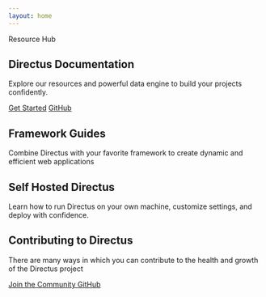 ```yaml
---
layout: home
---
```


<script setup>
import Footer from "./.vitepress/components/home/Footer.vue"
import Article from "./.vitepress/components/home/Article.vue"
import Github from "./.vitepress/components/home/icons/Github.vue"
import Divider from "./.vitepress/components/Divider.vue"
import SnippetToggler from "./.vitepress/components/SnippetToggler.vue"
import Pattern from "./.vitepress/components/Pattern.vue"
import { data as articles } from "./index.data.js"
</script>

<section class="hero padding-box">
	<div class="section-container flex">
		<div class="hero-content section-padding--hero">
			<p class="hero-badge">Resource Hub</p>
			<h1 class="m-20">Directus Documentation</h1>
			<p class="m-20">Explore our resources and powerful data engine to build your projects confidently.</p>
			<div class="hero-buttons">
				<a class="primary-btn" href="/getting-started/quickstart">Get Started</a>
				<a class="secondary-btn inline-flex" href="https://github.com/directus/directus/" target="_blank">
					GitHub
					<Github style="margin-left: 6px" />
				</a>
			</div>
		</div>
		<div class="hero-toggler ml-20">

<SnippetToggler :choices="['REST', 'GraphQL', 'SDK']" label="API">
<template #rest>

```js
GET /items/products/4?
	fields[]=id,status,title,category,image.id,image.name
```

</template>
<template #graphql>

```graphql
query {
	articles_by_id(id: 4) {
		id
		status
		title
		category
		image {
			id
			name
		}
	}
}
```

</template>
<template #sdk>

```js
await directus.items('articles').readOne(4, {
  fields: [
		'id',
		'status',
		'title',
		'category',
		'image.id',
		'image.name'
	],
});
```

</template>
</SnippetToggler>
		</div>
		<div class="hero-pattern">
			<Pattern />
		</div>
	</div>
</section>

<div class="padding-box">
	<section class="section-container section-padding--lg">
		<Tabs class="white-bg" :tabs="['Developer Reference', 'User Guide']">
			<template #developer-reference>
				<Card
					title="Database APIs"
					text="Use our dynamic REST and GraphQL APIs to access and efficiently manage your data."
					url="/reference/introduction"
					icon="api"
				/>
				<Card
					title="Data Model"
					text="Structure and organize items in your collection, while also establishing relationships between them."
					url="/app/data-model"
					icon="database"
				/>
				<Card
					title="Authentication"
					text="Use our powerful and simple authentication features in your own applications."
					url="/reference/authentication"
					icon="lock"
				/>
				<Card
					title="Extensions"
					text="Build, modify or expand any feature needed for your project with our flexible extensions."
					url="/extensions/introduction"
					icon="extension"
				/>
				<Card
					title="Realtime"
					text="Access real-time data in your project with WebSockets, backed by your database."
					url="/guides/real-time/getting-started/"
					icon="bolt"
				/>
				<Card
					title="Flows"
					text="Create custom, event-driven data processing and task automation workflows."
					url="/app/flows"
					icon="flowsheet"
				/>
			</template>
			<template #user-guide>
				<Card
					title="Content Module"
					text="Empower your entire team to interact with and manage items in your collection."
					url="/user-guide/content-module/content"
					icon="deployed_code"
				/>
				<Card
					title="User Management"
					text="Learn about adding users, granular roles, and access permissions to your projects."
					url="/user-guide/user-management/users-roles-permissions"
					icon="group"
				/>
				<Card
					title="File Storage"
					text="Store and retrieve files, use storage adapters, and learn about media transformations."
					url="/user-guide/file-library/files"
					icon="folder_copy"
				/>
				<Card
					title="Insights Dashboard"
					text="Build custom analytics dashboards directly from your data to gain meaningful business insights. "
					url="/user-guide/insights/dashboards"
					icon="insights"
				/>
				<Card
					title="Translation"
					text="Easily manage multilingual content, making your projects accessible and user-friendly for a global audience."
					url="/user-guide/content-module/translation-strings"
					icon="g_translate"
				/>
				<Card
					title="Directus Cloud"
					text="Explore key aspects of Directus Cloud including the dashboard, projects, and members."
					url="/user-guide/cloud/overview"
					icon="cloud"
				/>
			</template>
		</Tabs>
	</section>
</div>

<section class="gray-bg padding-box">
	<div class="section-container section-padding--md">
		<div class="header centered-text vp-doc">
			<h2>Framework Guides</h2>
			<p class="m-20 text-muted">
				Combine Directus with your favorite framework to create dynamic and efficient web applications
			</p>
		</div>
		<div class="grid-3 m-60">
			<Article
				title="Build a Static Website with Nuxt.js"
				tag="Nuxt.js"
				desc="Learn how to build a website using Directus as a CMS and Nuxt 3."
				img="/assets/nuxt-guide.png"
				url="/guides/headless-cms/build-static-website/nuxt-3"
			/>
			<Article
				title="Set up Live Preview in a Next.js project"
				tag="Next.js"
				desc="By adding a preview URL, you can instantly see live changes made to your collection."
				img="/assets/next-guide.png"
				url="/guides/headless-cms/live-preview/nextjs"
			/>
			<Article
				title="Build a Multi-User Chat With React.js"
				tag="React.js"
				desc="Deep dive into how to use Directus websockets to build an interactive chat application."
				img="/assets/react-guide.png"
				url="/guides/real-time/chat/react"
			/>
		</div>
	</div>
</section>

<section class="section-padding--md padding-box">
	<div class="section-container section-container--sh">
		<div class="header vp-doc header--sh">
			<h2 class="sh-heading">
				Self Hosted
				<span style="white-space: nowrap">Directus</span>
			</h2>
			<p class="m-20 text-muted">
				Learn how to run Directus on your own machine, customize settings, and deploy with confidence.
			</p>
		</div>
		<div class="grid-2 m-60">
			<Article
				title="Get Started with Docker"
				desc="Get up and running with our Docker Guide."
				img="/assets/docker.png"
				url="/self-hosted/quickstart"
			/>
			<Article
    			title="Config Options"
    			desc="A reference of all possible settings in your project."
    			img="/assets/config-options.png"
    			url="/self-hosted/config-options"
    		/>
    	</div>
    </div>

</section>

<div class="padding-box">
	<div class="section-container">
		<Divider />
	</div>
</div>

<div class="padding-box">
	<section class="section-container section-padding--md">
		<div class="header centered-text vp-doc">
			<h2>Contributing to Directus</h2>
			<p class="m-20 text-muted">
				There are many ways in which you can contribute to the health and growth of the Directus project
			</p>
			<div>
				<a class="outline-btn" href="https://discord.com/invite/directus" target="_blank" rel="noreferrer noopener">
					Join the Community
				</a>
				<a
					class="secondary-btn inline-flex"
					href="https://github.com/directus/directus/"
					target="_blank"
					rel="noreferrer noopener"
				>
					GitHub
					<Github style="margin-left: 6px" />
				</a>
			</div>
		</div>
		<div class="grid-3 m-60">
			<Card
				h="3"
				title="Request a Feature"
				text="Propose new features to improve Directus. Find out how we use GitHub Discussions to organize requests."
				url="/contributing/feature-request-process"
				icon="post_add"
			/>
			<Card
				h="3"
				title="Contribute via Code"
				text="Make a significant impact with code contributions. Read our Pull Request process and find out about our CLA."
				url="/contributing/introduction"
				icon="code"
			/>
			<Card
				h="3"
				title="Sponsorship & Advocacy"
				text="Sponsor our project, increase its visibility and find out how to share the word with others!"
				url="/contributing/sponsor"
				icon="handshake"
			/>
		</div>
	</section>
</div>

<Footer />

<style scoped>
@import './home.css';
</style>
